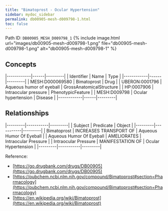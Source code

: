```yaml
---
title: "Bimatoprost - Ocular Hypertension"
sidebar: mydoc_sidebar
permalink: db00905-mesh-d009798-1.html
toc: false 
---
```



Path ID: `DB00905_MESH_D009798_1`
{% include image.html url="images/db00905-mesh-d009798-1.png" file="db00905-mesh-d009798-1.png" alt="db00905-mesh-d009798-1" %}

## Concepts

|------------|------|---------|
| Identifier | Name | Type    |
|------------|------|---------|
| MESH:D000069580 | Bimatoprost | Drug |
| UBERON:0001796 | Aqueous humor of eyeball | GrossAnatomicalStructure |
| HP:0007906 | Intraocular pressure | PhenotypicFeature |
| MESH:D009798 | Ocular hypertension | Disease |
|------------|------|---------|

## Relationships

|---------|-----------|---------|
| Subject | Predicate | Object  |
|---------|-----------|---------|
| Bimatoprost | INCREASES TRANSPORT OF | Aqueous Humor Of Eyeball |
| Aqueous Humor Of Eyeball | AMELIORATES | Intraocular Pressure |
| Intraocular Pressure | MANIFESTATION OF | Ocular Hypertension |
|---------|-----------|---------|

Reference: 
  - [https://go.drugbank.com/drugs/DB00905](https://go.drugbank.com/drugs/DB00905)
  - [https://pubchem.ncbi.nlm.nih.gov/compound/Bimatoprost#section=Pharmacology](https://pubchem.ncbi.nlm.nih.gov/compound/Bimatoprost#section=Pharmacology)
  - [https://en.wikipedia.org/wiki/Bimatoprost](https://en.wikipedia.org/wiki/Bimatoprost)
